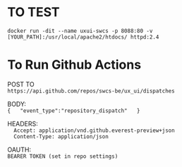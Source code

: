 # TO TEST
`docker run -dit --name uxui-swcs -p 8088:80 -v [YOUR_PATH]:/usr/local/apache2/htdocs/ httpd:2.4`

# To Run Github Actions
POST TO   
`https://api.github.com/repos/swcs-be/ux_ui/dispatches`  

BODY:  
`{  
    "event_type":"repository_dispatch"  
}`  

HEADERS:  
`  
Accept: application/vnd.github.everest-preview+json
`  
`  
Content-Type: application/json  
`    
  
OAUTH:  
`BEARER TOKEN (set in repo settings)`  
